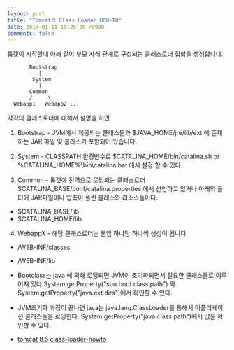 ```yaml
---
layout: post
title: "Tomcat의 Class Loader HOW-TO"
date: 2017-01-11 10:20:00 +0900
comments: false
---
```


톰캣이 시작할때 아래 같이 부모 자식 관계로 구성되는 클래스로더 집합을 생성합니다. 


           Bootstrap
              |
            System
              |
           Common
	       /     \
      Webapp1   Webapp2 ...

	  
	  
각각의 클래스로더에 대해서 설명을 하면 

1. Bootstrap - JVM에서 제공되는 클래스들과 $JAVA_HOME/jre/lib/ext 에 존재 하는 JAR 파일 및 클래스가 포함되어 있습니다.

2. System - CLASSPATH 환경변수로 $CATALINA_HOME/bin/catalina.sh or %CATALINA_HOME%\bin\catalina.bat 에서 설정 할 수 있다.

3. Common - 톰켓에 전역으로 로딩되는 클래스로더 $CATALINA_BASE/conf/catalina.properties 에서 선언하고 있거나 아래의 폴더에 JAR파일이나 압축이 풀린 클래스와 리소스들이다.
 * $CATALINA_BASE/lib
 * $CATALINA_HOME/lib

4. WebappX - 해당 클래스로더는 웹앱 하나당 하나씩 생성이 됩니다. 
 * /WEB-INF/classes
 * /WEB-INF/lib

 
* Bootclass는 java 에 의해 로딩되면 JVM이 초기화되면서 필요한 클래스들로 이루어져 있다.System.getProperty("sun.boot.class.path") 와 System.getProperty("java.ext.dirs")에서 확인할 수 있다.

* JVM초기화 과정이 끝나면 java는 java.lang.ClassLoader를 통해서 어플리케이션 클래스들을 로딩한다. System.getProperty("java.class.path")에서 값을 확인할 수 있다.

* [tomcat 8.5 class-loader-howto](http://tomcat.apache.org/tomcat-8.5-doc/class-loader-howto.html)
 




